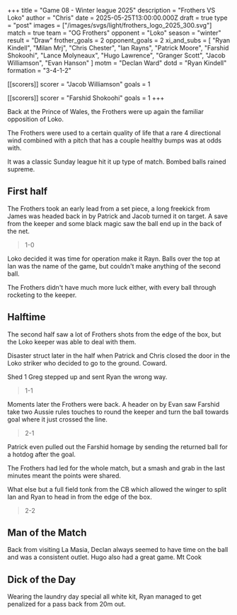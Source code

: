 +++
title = "Game 08 - Winter league 2025"
description = "Frothers VS Loko"
author = "Chris"
date = 2025-05-25T13:00:00.000Z
draft = true
type = "post"
images = ["/images/svgs/light/frothers_logo_2025_300.svg"]
match = true
team = "OG Frothers"
opponent = "Loko"
season = "winter"
result = "Draw"
frother_goals = 2
opponent_goals = 2
xi_and_subs = [
  "Ryan Kindell",
  "Milan Mrj",
  "Chris Chester",
  "Ian Rayns",
  "Patrick Moore",
  "Farshid Shokoohi",
  "Lance Molyneaux",
  "Hugo Lawrence",
  "Granger Scott",
  "Jacob Williamson",
  "Evan Hanson"
]
motm = "Declan Ward"
dotd = "Ryan Kindell"
formation = "3-4-1-2"

[[scorers]]
scorer = "Jacob Williamson"
goals = 1

[[scorers]]
scorer = "Farshid Shokoohi"
goals = 1
+++
 
Back at the Prince of Wales, the Frothers were up again the familiar opposition of Loko.

The Frothers were used to a certain quality of life that a rare 4 directional wind combined with a pitch that has a couple healthy bumps was at odds with. 

It was a classic Sunday league hit it up type of match. Bombed balls rained supreme. 

## First half

The Frothers took an early lead from a set piece, a long freekick from James was headed back in by Patrick and Jacob turned it on target. A save from the keeper and some black magic saw the ball end up in the back of the net. 

> 1-0

Loko decided it was time for operation make it Rayn. Balls over the top at Ian was the name of the game, but couldn't make anything of the second ball.

The Frothers didn't have much more luck either, with every ball through rocketing to the keeper. 

## Halftime 

The second half saw a lot of Frothers shots from the edge of the box, but the Loko keeper was able to deal with them. 

Disaster struct later in the half when Patrick and Chris closed the door in the Loko striker who decided to go to the ground. Coward.

Shed 1 Greg stepped up and sent Ryan the wrong way.

> 1-1

Moments later the Frothers were back. A header on by Evan saw Farshid take two Aussie rules touches to round the keeper and turn the ball towards goal where it just crossed the line.

> 2-1

Patrick even pulled out the Farshid homage by sending the returned ball for a hotdog after the goal.

The Frothers had led for the whole match, but a smash and grab in the last minutes meant the points were shared.

What else but a full field tonk from the CB which allowed the winger to split Ian and Ryan to head in from the edge of the box.

> 2-2

 
## Man of the Match
Back from visiting La Masia, Declan always seemed to have time on the ball and was a consistent outlet. Hugo also had a great game. Mt Cook 

## Dick of the Day
Wearing the laundry day special all white kit, Ryan managed to get penalized for a pass back from 20m out.

